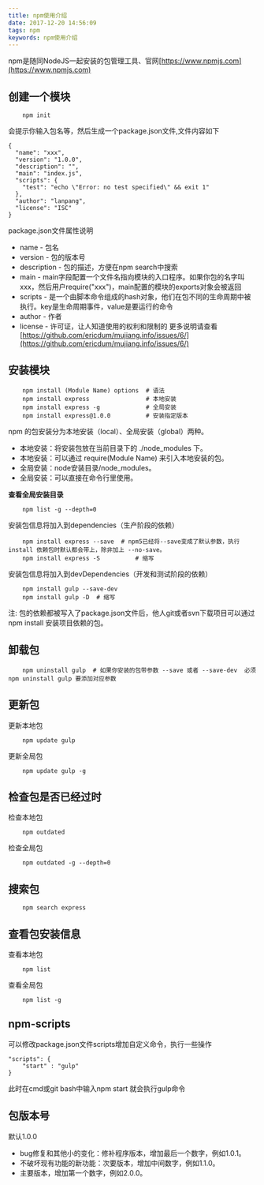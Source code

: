 ```yaml
---
title: npm使用介绍
date: 2017-12-20 14:56:09
tags: npm
keywords: npm使用介绍
---
```


npm是随同NodeJS一起安装的包管理工具、官网[https://www.npmjs.com](https://www.npmjs.com)
<!--more-->
## 创建一个模块
```
	npm init
```
会提示你输入包名等，然后生成一个package.json文件,文件内容如下
```
{
  "name": "xxx",   
  "version": "1.0.0",
  "description": "",
  "main": "index.js",
  "scripts": {
    "test": "echo \"Error: no test specified\" && exit 1"
  },
  "author": "lanpang",
  "license": "ISC"
}
```
package.json文件属性说明
- name - 包名
- version - 包的版本号
- description - 包的描述，方便在npm search中搜索
- main - main字段配置一个文件名指向模块的入口程序。如果你包的名字叫xxx，然后用户require("xxx")，main配置的模块的exports对象会被返回
- scripts - 是一个由脚本命令组成的hash对象，他们在包不同的生命周期中被执行。key是生命周期事件，value是要运行的命令
- author - 作者
- license - 许可证，让人知道使用的权利和限制的
更多说明请查看[https://github.com/ericdum/mujiang.info/issues/6/](https://github.com/ericdum/mujiang.info/issues/6/)

## 安装模块

```
	npm install (Module Name) options  # 语法
	npm install express                # 本地安装
	npm install express -g             # 全局安装
	npm install express@1.0.0          # 安装指定版本
```
npm 的包安装分为本地安装（local）、全局安装（global）两种。
- 本地安装：将安装包放在当前目录下的 ./node_modules 下。
- 本地安装：可以通过 require(Module Name) 来引入本地安装的包。
- 全局安装：node安装目录/node_modules。
- 全局安装：可以直接在命令行里使用。

**查看全局安装目录**
```
	npm list -g --depth=0
```

安装包信息将加入到dependencies（生产阶段的依赖） 
```
	npm install express --save	# npm5已经将--save变成了默认参数，执行 install 依赖包时默认都会带上，除非加上 --no-save。
	npm install express -S          # 缩写
```

安装包信息将加入到devDependencies（开发和测试阶段的依赖）
```
	npm install gulp --save-dev
	npm install gulp -D  # 缩写
```

注: 包的依赖都被写入了package.json文件后，他人git或者svn下载项目可以通过npm install 安装项目依赖的包。

## 卸载包

```
	npm uninstall gulp 	# 如果你安装的包带参数 --save 或者 --save-dev  必须npm uninstall gulp 要添加对应参数
```

## 更新包

更新本地包
```
	npm update gulp
```
更新全局包
```
	npm update gulp -g
```

## 检查包是否已经过时

检查本地包
```
	npm outdated
```
检查全局包
```
	npm outdated -g --depth=0
```

## 搜索包

```
	npm search express
```

## 查看包安装信息

查看本地包
```
	npm list
```
查看全局包
```
	npm list -g
```

## npm-scripts

可以修改package.json文件scripts增加自定义命令，执行一些操作
```
"scripts": {
    "start" : "gulp"
}
```
此时在cmd或git bash中输入npm start 就会执行gulp命令

## 包版本号

默认1.0.0
- bug修复和其他小的变化：修补程序版本，增加最后一个数字，例如1.0.1。
- 不破坏现有功能的新功能：次要版本，增加中间数字，例如1.1.0。
- 主要版本，增加第一个数字，例如2.0.0。
